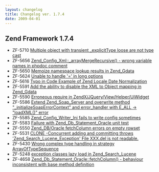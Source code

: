 ```yaml
---
layout: changelog
title: Changelog ver. 1.7.4
date: 2009-04-01
---
```


## Zend Framework 1.7.4

- ZF-5710	[Multiple object with transient _explicitType loose are not type cast ](/issue/browse/ZF-5710)
- ZF-5656	[Zend_Config_Xml::_arrayMergeRecursive() - wrong variable names in phpdoc comment](/issue/browse/ZF-5656)
- ZF-5650	[Memoize namespace lookup results in Zend_Gdata](/issue/browse/ZF-5650)
- ZF-5624	[Unable to handle '=' in long options](/issue/browse/ZF-5624)
- ZF-5616	[Typo in Code Example of Zend Locale Date Normalization](/issue/browse/ZF-5616)
- ZF-5591	[Add the ability to disable the XML to Object mapping in Zend_Gdata](/issue/browse/ZF-5591)
- ZF-5590	[Erroneous require in ZendX/JQuery/View/Helper/UiWidget](/issue/browse/ZF-5590)
- ZF-5586	[Extend Zend_Soap_Server and overwrite method "_initializeSoapErrorContext" and error_handler with E_ALL -> "loadXML()" error](/issue/browse/ZF-5586)
- ZF-5585	[Zend_Config_Writer_Ini fails to write config sometimes](/issue/browse/ZF-5585)
- ZF-5583	[Failure with Zend_Db_Statement_Oracle unit test](/issue/browse/ZF-5583)
- ZF-5550	[Zend_DB/Oracle fetchColumn errors on empty rowset](/issue/browse/ZF-5550)
- ZF-5531	[CLONE -Concurrent adding and committing throws 'Zend_Search_Lucene_Exception' File XXX.del is not readable.](/issue/browse/ZF-5531)
- ZF-5430	[Wrong complex type handling in strategy ArrayOfTypeSequence](/issue/browse/ZF-5430)
- ZF-5248	[exception classes lazy load in Zend_Search_Lucene](/issue/browse/ZF-5248)
- ZF-4658	[Zend_Db_Statement_Oracle::fetchColumn() - behaviour inconsistent with base method definition](/issue/browse/ZF-4658)
